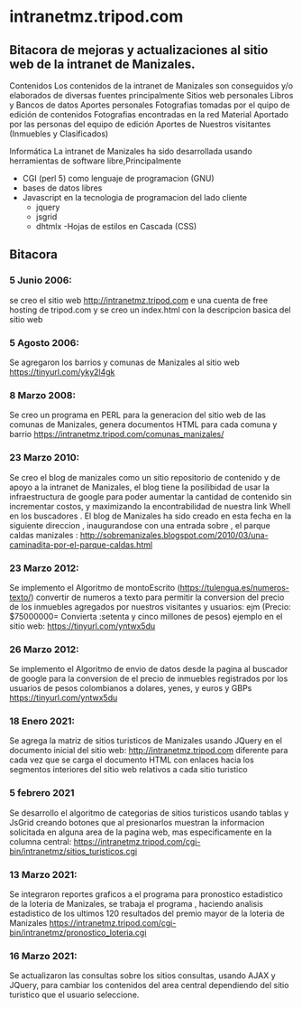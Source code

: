 # intranetmz.tripod.com
## Bitacora de mejoras y actualizaciones al sitio web de la intranet de Manizales.

Contenidos
Los contenidos de la intranet de Manizales son conseguidos y/o elaborados de diversas fuentes principalmente
Sitios web personales
Libros y Bancos de datos
Aportes personales
Fotografias tomadas por el quipo de edición de contenidos
Fotografias encontradas en la red
Material Aportado por las personas del equipo de edición
Aportes de Nuestros visitantes (Inmuebles y Clasificados)


Informática
La intranet de Manizales ha sido desarrollada usando herramientas de software libre,Principalmente 
- CGI (perl 5) como lenguaje de programacion (GNU)
- bases de datos libres
- Javascript en la tecnologia de programacion del lado cliente
  - jquery
  - jsgrid
  - dhtmlx
-Hojas de estilos en Cascada (CSS)

## Bitacora


### 5 Junio 2006: 
se creo el sitio web http://intranetmz.tripod.com e una cuenta de free hosting de tripod.com y se creo un index.html con la descripcion basica del sitio web

### 5 Agosto 2006: 
Se agregaron los barrios y comunas de Manizales al sitio web  https://tinyurl.com/yky2l4gk

### 8 Marzo 2008: 
Se creo un programa en PERL para la generacion del sitio web de las comunas de Manizales, genera documentos HTML para cada comuna y barrio https://intranetmz.tripod.com/comunas_manizales/

### 23 Marzo 2010: 
Se creo el blog de manizales como un sitio repositorio de contenido y de apoyo a la intranet de Manizales, el blog tiene la posilibidad de usar la infraestructura de google para poder  aumentar la cantidad de contenido sin incrementar costos, y maximizando la encontrabilidad de nuestra link Whell en los buscadores . El blog de Manizales ha sido creado en esta fecha en la siguiente direccion , inaugurandose con una entrada sobre , el parque caldas manizales : http://sobremanizales.blogspot.com/2010/03/una-caminadita-por-el-parque-caldas.html


### 23 Marzo 2012: 
Se implemento el Algoritmo de montoEscrito (https://tulengua.es/numeros-texto/) convertir de numeros a texto para permitir la conversion del precio de los inmuebles agregados por nuestros visitantes y usuarios: ejm (Precio: $75000000= Convierta :setenta y cinco millones de pesos) ejemplo en el sitio web:  https://tinyurl.com/yntwx5du


### 26 Marzo 2012: 
Se implemento el Algoritmo de envio de datos desde la pagina al buscador de google para la conversion de el precio de inmuebles registrados por los usuarios de pesos colombianos a dolares, yenes, y euros y GBPs https://tinyurl.com/yntwx5du


### 18 Enero 2021: 
Se agrega la matriz de sitios turisticos de Manizales usando JQuery en el documento inicial del sitio web: http://intranetmz.tripod.com diferente para cada vez que se carga el documento HTML con enlaces hacia los segmentos interiores del sitio web relativos a cada sitio turistico

### 5 febrero 2021 
Se desarrollo el algoritmo de categorias de sitios turisticos usando tablas y JsGrid creando botones que al presionarlos muestran la informacion solicitada en alguna area de la pagina web, mas especificamente en la columna central: https://intranetmz.tripod.com/cgi-bin/intranetmz/sitios_turisticos.cgi

### 13 Marzo 2021: 
Se integraron reportes graficos a el programa para pronostico estadistico de la loteria de Manizales, se trabaja el programa , haciendo analisis estadistico de los ultimos 120 resultados del premio mayor de la loteria de Manizales  https://intranetmz.tripod.com/cgi-bin/intranetmz/pronostico_loteria.cgi

### 16 Marzo 2021: 
Se actualizaron las consultas sobre los sitios consultas, usando AJAX y JQuery, para cambiar los contenidos del area central dependiendo del sitio turistico que
el usuario seleccione.
